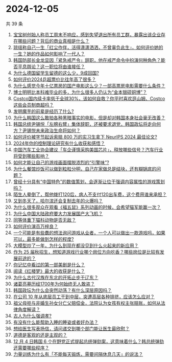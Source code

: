 # 2024-12-05

共 39 条

<!-- BEGIN -->
<!-- 最后更新时间 Thu Dec 05 2024 03:21:32 GMT+0800 (China Standard Time) -->

1. [宝宝树创始人称员工周末不响应，感到失望退出所有员工群，暴露出该企业存在哪些问题？背后的商业真相是什么？](https://www.zhihu.com/question/5924980012)
1. [琼瑶称自己一生「红尘作伴，活得潇潇洒洒，不曾辜负此生」，如何评价她的一生？她的作品如何影响了一代人？](https://www.zhihu.com/question/5934852838)
1. [韩国防部长金龙显因「紧急戒严令」辞职，他在戒严命令中扮演何种角色？能否平息舆论？这一职位将由谁接任？](https://www.zhihu.com/question/5946524794)
1. [为什么德国留学生留德的这么少，9成回国?](https://www.zhihu.com/question/5364787406)
1. [如何评价2024乒超票价比往年高了很多？](https://www.zhihu.com/question/5966354064)
1. [为什么感觉今年十亿票房的国产电影这么少？一部高票房电影需要什么条件？](https://www.zhihu.com/question/2422848630)
1. [博士明明比本科难毕业的多，为什么很多人仍认为“金本银硕铜博”？](https://www.zhihu.com/question/5587850354)
1. [Costco国内续卡率低于全球30%，该如何自救？你平时喜欢逛山姆、Costco这些会员制商超吗？](https://www.zhihu.com/question/5754807027)
1. [发明魔芋的前辈是经历了什么?](https://www.zhihu.com/question/596712008)
1. [为什么韩国这么敢拍各种黑暗事实的电影，但是却对韩国本身社会毫无改善？](https://www.zhihu.com/question/475181260)
1. [韩国总统尹锡悦「左膀右臂」集体辞职，还被要求退党，韩国政坛将走向何方？尹锡悦未来政治生命将如何？](https://www.zhihu.com/question/5905365970)
1. [如何评价被字节起诉索赔 800 万的实习生拿下 NeurIPS 2024 最佳论文?](https://www.zhihu.com/question/5875414890)
1. [2024年你的控制理论研究有什么收获和感悟？](https://www.zhihu.com/question/5826356735)
1. [中国汽车工业协会建议「车企谨慎采购美国芯片」，释放哪些信号？汽车行业将受到哪些影响？](https://www.zhihu.com/question/5856027006)
1. [如何才能让自己的游戏画面摆脱浓烈的“引擎味”?](https://www.zhihu.com/question/5108732766)
1. [为什么餐馆炒饭可以做到粒粒分明，自己在家做总是结块，还有糊锅底的问题？](https://www.zhihu.com/question/4156277611)
1. [曾经十分具有“中国特色”的数值策划，会逐渐让位于强调内容属性的游戏策划吗？](https://www.zhihu.com/question/4853523677)
1. [陌生人晕倒了，帮他拨打120后，病人不支付120出车费，这个费用谁来承担？](https://www.zhihu.com/question/547210837)
1. [又到冬天了，哈尔滨还会复制去年的火爆吗？](https://www.zhihu.com/question/5768343458)
1. [为什么很多观众在观看《福五鼠》系列动画的时候，会希望猫军能赢一次？](https://www.zhihu.com/question/411672438)
1. [为什么中国大陆政府要大力发展国产大飞机？](https://www.zhihu.com/question/5820472037)
1. [同等体重下猫科动物是否无敌？](https://www.zhihu.com/question/406180433)
1. [如何评价演员万梓良？](https://www.zhihu.com/question/398000934)
1. [一个可能是有些蠢的想法询问游戏从业者，一个人可以做出一款游戏吗，如果可以，最多能做到怎样的程度?](https://www.zhihu.com/question/1569661935)
1. [大模型炒了一年，为什么到现在都没见到什么火起来的新应用？](https://www.zhihu.com/question/638177978)
1. [作为 25 届秋招生，想知道游戏行业哪个岗位方向吃香？哪些岗位是比较有发展前途的？](https://www.zhihu.com/question/3121791892)
1. [你记忆中看过的第一部美剧是什么？](https://www.zhihu.com/question/3823197208)
1. [阅读《红楼梦》最大的收获是什么？](https://www.zhihu.com/question/5177827599)
1. [为什么古代汉族在东北的开拓止步于辽东？](https://www.zhihu.com/question/558665436)
1. [诸葛亮墓历经1700年为何始终无人敢盗？](https://www.zhihu.com/question/2342640192)
1. [韩国政坛为什么会突然动荡？有什么深层原因吗？](https://www.zhihu.com/question/5873356543)
1. [在公司 10 年从底层员工干到中层，突遭高层各种排挤，应该怎么应对？](https://www.zhihu.com/question/5649877076)
1. [祖父母拒与非婚生孙女分亡父赔偿金，法院认为女孩有权主张赔账，如何从法律角度解读？](https://www.zhihu.com/question/5709980885)
1. [古人为什么强调孝?](https://www.zhihu.com/question/662465930)
1. [有没有什么能帮助入睡的睡姿或者好办法？](https://www.zhihu.com/question/3156627935)
1. [想给医生写表扬信，请问递交到哪个部门能让医生最欣慰？](https://www.zhihu.com/question/5131354927)
1. [道德是客观的还是主观的？](https://www.zhihu.com/question/5395988489)
1. [12 月 4 日韩国 6 个在野党正式提起总统弹劾案，这意味着什么？韩总统弹劾还需要哪些程序？](https://www.zhihu.com/question/5925758001)
1. [力量训练为什么有「不能每天锻炼，需要间隔休息几天」的说法？](https://www.zhihu.com/question/5663612018)

<!-- END -->
